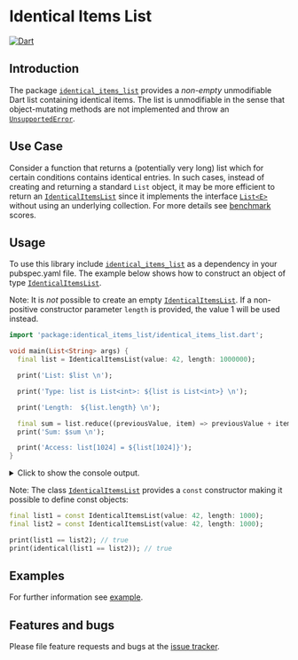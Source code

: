
# Identical Items List
[![Dart](https://github.com/simphotonics/identical_items_list/actions/workflows/dart.yml/badge.svg)](https://github.com/simphotonics/identical_items_list/actions/workflows/dart.yml)


## Introduction

The package [`identical_items_list`][identical_items_list] provides
a *non-empty* unmodifiable Dart list containing identical
items. The list is unmodifiable in the sense that object-mutating methods
are not implemented and throw an [`UnsupportedError`][UnsupportedError].

## Use Case

Consider a function that returns a (potentially very long) list which
for certain conditions contains identical entries. In such cases,
instead of creating and returning a standard `List` object,
it may be more efficient to return an
[`IdenticalItemsList`][IdenticalItemsList] since
it implements the interface
[`List<E>`][List] without using an underlying collection.
For more details see [benchmark][benchmark] scores.

## Usage

To use this library include [`identical_items_list`][identical_items_list]
as a dependency in your pubspec.yaml file. The
example below shows how to construct an object of type
[`IdenticalItemsList`][IdenticalItemsList].

Note: It is *not* possible to create an
empty [`IdenticalItemsList`][IdenticalItemsList]. If a non-positive constructor
parameter `length` is provided, the value 1 will be used instead.

```Dart
import 'package:identical_items_list/identical_items_list.dart';

void main(List<String> args) {
  final list = IdenticalItemsList(value: 42, length: 1000000);

  print('List: $list \n');

  print('Type: list is List<int>: ${list is List<int>} \n');

  print('Length:  ${list.length} \n');

  final sum = list.reduce((previousValue, item) => previousValue + item);
  print('Sum: $sum \n');

  print('Access: list[1024] = ${list[1024]}');
}
```

<details> <summary> Click to show the console output. </summary>

```Console
$ dart example/bin/example.dart
List: [42, 42, 42, 42, 42, ..., 42, 42]

Type: is List<int>: true

Length: 1000000

Sum: 42000000

Access: list[1024] = 42
```
</details>

Note: The class [`IdenticalItemsList`][IdenticalItemsList] provides a `const`
constructor making it possible to define const objects:
```Dart
final list1 = const IdenticalItemsList(value: 42, length: 1000);
final list2 = const IdenticalItemsList(value: 42, length: 1000);

print(list1 == list2); // true
print(identical(list1 == list2)); // true
```

## Examples

For further information see [example].

## Features and bugs

Please file feature requests and bugs at the [issue tracker].

[issue tracker]: https://github.com/simphotonics/identical_items_list/issues

[benchmark]: https://github.com/simphotonics/identical_items_list/tree/main/benchmark

[collections]: https://api.dart.dev/stable/dart-collection/dart-collection-library.html

[example]: https://github.com/simphotonics/identical_items_list/tree/main/example

[identical_items_list]: https://pub.dev/packages/identical_items_list

[IdenticalItemsList]: https://pub.dev/documentation/identical_items_list/latest/identical_items_list/IdenticalItemsList-class.html

[IdenticalItemsIterable]: https://pub.dev/documentation/identical_items_list/latest/identical_items_list/IdenticalItemsIterable-class.html

[IdenticalItemsIterator]: https://pub.dev/documentation/identical_items_list/latest/identical_items_list/IdenticalItemsIterator-class.html

[List]:https://api.dart.dev/dart-core/List-class.html

[UnsupportedError]: https://api.dart.dev/dart-core/UnsupportedError-class.html